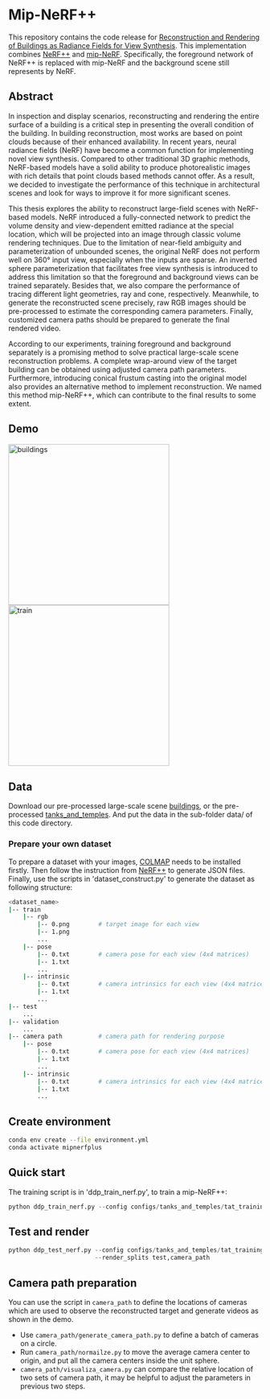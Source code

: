 # Mip-NeRF++
This repository contains the code release for [Reconstruction and Rendering of Buildings as Radiance Fields for View Synthesis](http://resolver.tudelft.nl/uuid:87d5d228-e00d-4cea-9e70-985315956556). This implementation combines [NeRF++](https://github.com/Kai-46/nerfplusplus) and [mip-NeRF](https://github.com/google/mipnerf). Specifically, the foreground network of NeRF++ is replaced with mip-NeRF and the background scene still represents by NeRF. 

## Abstract
In inspection and display scenarios, reconstructing and rendering the entire surface of a building is a critical step in presenting the overall condition of the building. In building reconstruction, most works are based on point clouds because of their enhanced availability. In recent years, neural radiance fields (NeRF) have become a common function for implementing novel view synthesis. Compared to other traditional 3D graphic methods, NeRF-based models have a solid ability to produce photorealistic images with rich details that point clouds based methods cannot offer. As a result, we decided to investigate the performance of this technique in architectural scenes and look for ways to improve it for more significant scenes.

This thesis explores the ability to reconstruct large-field scenes with NeRF-based models. NeRF introduced a fully-connected network to predict the volume density and view-dependent emitted radiance at the special location, which will be projected into an image through classic volume rendering techniques. Due to the limitation of near-field ambiguity and parameterization of unbounded scenes, the original NeRF does not perform well on 360° input view, especially when the inputs are sparse. An inverted sphere parameterization that facilitates free view synthesis is introduced to address this limitation so that the foreground and background views can be trained separately. Besides that, we also compare the performance of tracing different light geometries, ray and cone, respectively. Meanwhile, to generate the reconstructed scene precisely, raw RGB images should be pre-processed to estimate the corresponding camera parameters. Finally, customized camera paths should be prepared to generate the final rendered video.

According to our experiments, training foreground and background separately is a promising method to solve practical large-scale scene reconstruction problems. A complete wrap-around view of the target building can be obtained using adjusted camera path parameters. Furthermore, introducing conical frustum casting into the original model also provides an alternative method to implement reconstruction. We named this method mip-NeRF++, which can contribute to the final results to some extent.

## Demo
<img src="https://github.com/147-Enpu/mipnerfplusplus/blob/master/demo/buildings.gif" width="320" alt="buildings">  <img src="https://github.com/147-Enpu/mipnerfplusplus/blob/master/demo/train.gif" width="320" alt="train">

## Data
Download our pre-processed large-scale scene [buildings](https://drive.google.com/drive/folders/1SO6ku2NWfjezbLM8tZ28KmCSeTcW_-OH?usp=sharing), or the pre-processed [tanks_and_temples](https://drive.google.com/file/d/11KRfN91W1AxAW6lOFs4EeYDbeoQZCi87/view?usp=sharing). And put the data in the sub-folder data/ of this code directory.
### Prepare your own dataset
To prepare a dataset with your images, [COLMAP](https://colmap.github.io/) needs to be installed firstly. Then follow the instruction from [NeRF++](https://github.com/Kai-46/nerfplusplus#generate-camera-parameters-intrinsics-and-poses-with-colmap-sfm) to generate JSON files. Finally, use the scripts in 'dataset_construct.py' to generate the dataset as following structure:

```bash
<dataset_name>
|-- train
    |-- rgb
        |-- 0.png        # target image for each view
        |-- 1.png
        ...
    |-- pose
        |-- 0.txt        # camera pose for each view (4x4 matrices)
        |-- 1.txt
        ...
    |-- intrinsic
        |-- 0.txt        # camera intrinsics for each view (4x4 matrices)
        |-- 1.txt
        ...
|-- test
    ...
|-- validation
    ...
|-- camera path          # camera path for rendering purpose      
    |-- pose
        |-- 0.txt        # camera pose for each view (4x4 matrices)
        |-- 1.txt
        ...
    |-- intrinsic
        |-- 0.txt        # camera intrinsics for each view (4x4 matrices)
        |-- 1.txt
        ...
```
## Create environment
```bash
conda env create --file environment.yml
conda activate mipnerfplus
```
## Quick start
The training script is in 'ddp_train_nerf.py', to train a mip-NeRF++:
```python
python ddp_train_nerf.py --config configs/tanks_and_temples/tat_training_truck.txt
```

## Test and render
```python
python ddp_test_nerf.py --config configs/tanks_and_temples/tat_training_truck.txt \
                        --render_splits test,camera_path
```

## Camera path preparation
You can use the script in `camera_path` to define the locations of cameras which are used to observe the reconstructed target and generate videos as shown in the demo.

* Use `camera_path/generate_camera_path.py` to define a batch of cameras on a circle. 
* Run `camera_path/normailze.py` to move the average camera center to origin, and put all the camera centers inside the unit sphere.
* `camera_path/visualiza_camera.py` can compare the relative location of two sets of camera path, it may be helpful to adjust the parameters in previous two steps. 
